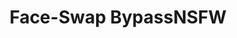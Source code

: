 ---
title: Face-Swap BypassNSFW
emoji: 🔥
colorFrom: red
colorTo: gray
sdk: gradio
sdk_version: 3.35.2
app_file: app.py
pinned: false
license: apache-2.0
---